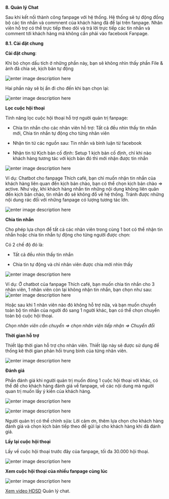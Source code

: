  **8. Quản lý Chat**

Sau khi kết nối thành công fanpage với hệ thống. Hệ thống sẽ tự động đồng bộ các tin nhắn và commnent của khách hàng đã để lại trên fanpage. Nhân viên hỗ trợ có thể trực tiếp theo dõi và trả lời trực tiếp các tin nhắn và comment tới khách hàng mà không cần phải vào facebook Fanpage.

 **8.1. Cài đặt chung**

**Cài đặt chung**:

Khi bỏ chọn dấu tích ở những phần này, bạn sẽ không nhìn thấy phần File & ảnh đã chia sẻ, kịch bản tự động

![enter image description here](https://static8.muarecdn.com/original/muare/images/2020/01/17/5450950_134.png)

Hai phần này sẽ bị ẩn đi cho đến khi bạn chọn lại:

![enter image description here](https://static8.muarecdn.com/original/muare/images/2019/11/19/5384388_101.png)

**Lọc cuộc hội thoại**

Tính năng lọc cuộc hội thoại hỗ trợ người quản trị fanpage:

- Chia tin nhắn cho các nhân viên hỗ trợ:  Tất cả đều nhìn thấy tin nhắn mới, Chia tin nhắn tự động cho từng nhân viên

- Nhận tin từ các nguồn sau: Tin nhắn và bình luận từ facebook

- Nhận tin từ Kịch bản cố định: Setup 1 kịch bản cố định, chỉ khi nào khách hàng tương tác với kịch bản đó thì mới nhận được tin nhắn

![enter image description here](https://static8.muarecdn.com/original/muare/images/2019/11/19/5384399_102.png)

Ví dụ: Chatbot cho fanpage Thích café, bạn chỉ muốn nhận tin nhắn của khách hàng liên quan đến kịch bản chào, bạn có thể chọn kịch bản chào => active. Như vậy, khi khách hàng nhắn tin những nội dung không liên quân đến kịch bản chào, tin nhắn đó sẽ không đổ về hệ thống. Tránh được những nội dung rác đối với những fanpage có lượng tương tác lớn.

![enter image description here](https://static8.muarecdn.com/original/muare/images/2019/11/19/5384400_103.png)

**Chia tin nhắn**

Cho phép lựa chọn để tất cả các nhân viên trong cùng 1 bot có thể nhận tin nhắn hoặc chia tin nhắn tự động cho từng người được chọn:

Có 2 chế độ đó là:

- Tất cả đều nhìn thấy tin nhắn

- Chia tin tự động và chỉ nhân viên được chia mới nhìn thấy

![enter image description here](https://static8.muarecdn.com/original/muare/images/2019/11/19/5384402_104.png)

 Ví dụ: Ở chatbot của fanpage Thích café, bạn muốn chia tin nhắn cho 3 nhân viên, 1 nhân viên còn lại không nhận tin nhắn, bạn chọn như sau:
 ![enter image description here](https://static8.muarecdn.com/original/muare/images/2019/11/19/5384407_105.png)

Hoặc sau khi 1 nhân viên nào đó không hỗ trợ nữa, và bạn muốn chuyển toàn bộ tin nhắn của người đó sang 1 người khác, bạn có thể chọn chuyển toàn bộ cuộc hội thoại.

 *Chọn nhân viên cần chuyển => chọn nhân viện tiếp nhận => Chuyển đổi*

**Thời gian hỗ trợ**

Thiết lập thời gian hỗ trợ cho nhân viên. Thiết lập này sẽ được sử dụng để thống kê thời gian phản hồi trung bình của từng nhân viên.

![enter image description here](https://static8.muarecdn.com/original/muare/images/2019/11/19/5384408_106.png)

**Đánh giá**

Phần đánh giá khi người quản trị muốn đóng 1 cuộc hội thoại với khác, có thể để cho khách hàng đánh giá về fanpage, về các nội dung mà người quan trị muốn lấy ý kiến của khách hàng.

![enter image description here](https://static8.muarecdn.com/original/muare/images/2019/11/19/5384413_107.png)

![enter image description here](https://static8.muarecdn.com/original/muare/images/2019/11/19/5384415_108.png)

Người quản trị có thể chỉnh sửa: Lời cảm ơn, thêm lựa chọn cho khách hàng đánh giá và chọn kịch bản tiếp theo để gửi lại cho khách hàng khi đã đánh giá.

**Lấy lại cuộc hội thoại**

Lấy về cuộc hội thoại trước đây của fanpage, tối đa 30.000 hội thoại. 

![enter image description here](https://static8.muarecdn.com/original/muare/images/2020/01/17/5450951_135.png)

**Xem cuộc hội thoại của nhiều fanpage cùng lúc**

![enter image description here](https://static8.muarecdn.com/original/muare/images/2020/01/17/5450971_140.png)


[Xem video HDSD](https://youtu.be/dfv9BFAQ9Xw?list=PLYQfkp8M9WLWe-uVRzY8PaKyo_k5NO2l7) Quản lý chat.